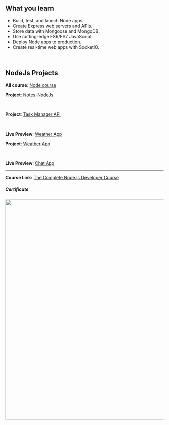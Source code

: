 ## What you learn

- Build, test, and launch Node apps.
- Create Express web servers and APIs.
- Store data with Mongoose and MongoDB.
- Use cutting-edge ES6/ES7 JavaScript.
- Deploy Node apps to production.
- Create real-time web apps with SocketIO. 

</br>

## NodeJs Projects

**All course**: [Node course](https://github.com/manssorr/node-course-projects) 

**Project**: [Notes-NodeJs](https://github.com/manssorr/node-course-projects/tree/master/notes-app) 

</br>

**Project**: [Task Manager API](https://github.com/manssorr/node-course-projects/tree/master/task-manager) 

</br>


**Live Preview**: [Weather App](https://github.com/manssorr/node-course-projects/tree/master/weather-app)

**Project**: [Weather App](https://weather-web-app-mans.herokuapp.com/)

</br>


**Live Preview**: [Chat App](https://mans-node-chat-app.herokuapp.com/) 


---
**Course Link:** [The Complete Node.js Developer Course](https://www.udemy.com/course/the-complete-nodejs-developer-course-2)

<h5><a href="#certificate"></a>Certificate</h5>
<p align="center">
  <img  src="https://imagizer.imageshack.com/v2/1017x757q90/924/uzD8jX.png" width="700">
</p>
